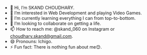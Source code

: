 - 👋 Hi, I’m SKAND CHOUDHARY.
- 👀 I’m interested in Web Development and playing Video Games.
- 🌱 I’m currently learning everything I can from top-to-bottom.
- 💞️ I’m looking to collaborate on getting a life.
- 📫 How to reach me: @skand_060 on Instagram or choudhary.skand@gmail.com.
- 😄 Pronouns: Ichigo.
- ⚡ Fun fact: There is nothing fun about me😊.
